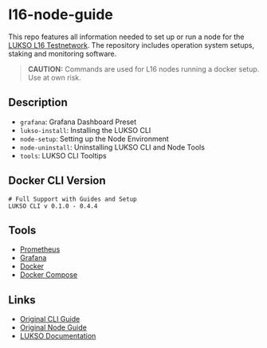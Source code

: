 # l16-node-guide

This repo features all information needed to set up or run a node for the [LUKSO L16 Testnetwork](https://docs.lukso.tech/networks/l16-testnet/parameters). The repository includes operation system setups, staking and monitoring software.

> **CAUTION:** Commands are used for L16 nodes running a docker setup. Use at own risk.

## Description

- `grafana`: Grafana Dashboard Preset
- `lukso-install`: Installing the LUKSO CLI
- `node-setup`: Setting up the Node Environment
- `node-uninstall`: Uninstalling LUKSO CLI and Node Tools
- `tools`: LUKSO CLI Tooltips

## Docker CLI Version

```
# Full Support with Guides and Setup
LUKSO CLI v 0.1.0 - 0.4.4
```

## Tools

- [Prometheus](https://prometheus.io/)
- [Grafana](https://grafana.com/)
- [Docker](https://docs.docker.com/)
- [Docker Compose](https://docs.docker.com/compose/)

## Links

- [Original CLI Guide](https://luksoverse.io/2022/04/l16-re-spin-extra-tools-and-explanation/)
- [Original Node Guide](https://github.com/lykhonis/lukso-node-guide)
- [LUKSO Documentation](https://docs.lukso.tech/networks/l16-testnet/run-node)
